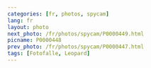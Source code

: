 ```yaml
---
categories: [fr, photos, spycam]
lang: fr
layout: photo
next_photo: /fr/photos/spycam/P0000449.html
picname: P0000448
prev_photo: /fr/photos/spycam/P0000447.html
tags: [Fotofalle, Leopard]
---
```

